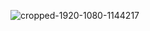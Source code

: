 ![cropped-1920-1080-1144217](https://github.com/user-attachments/assets/504fcf4b-5676-4ac4-aa31-b7f0dc8a2940)
